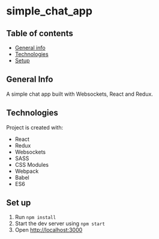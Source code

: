 # simple_chat_app


## Table of contents

* [General info](#general-info)
* [Technologies](#technologies)
* [Setup](#setup)

## General Info

A simple chat app built with Websockets, React and Redux.

## Technologies 

Project is created with:
* React
* Redux
* Websockets
* SASS
* CSS Modules
* Webpack
* Babel
* ES6

## Set up

1. Run `npm install`
2. Start the dev server using `npm start`
3. Open [http://localhost:3000](http://localhost:3000)
